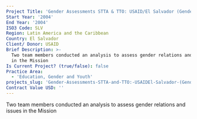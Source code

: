 ```yaml
---
Project Title: 'Gender Assessments STTA & TTO: USAID/El Salvador (Gender Assessment) (TDY 19)'
Start Year: '2004'
End Year: '2004'
ISO3 Code: SLV
Region: Latin America and the Caribbean
Country: El Salvador
Client/ Donor: USAID
Brief Description: >-
  Two team members conducted an analysis to assess gender relations and issues
  in the Mission
Is Current Project? (true/false): false
Practice Area:
  - 'Education, Gender and Youth'
projects_slug: 'Gender-Assessments-STTA-and-TTO:-USAIDEl-Salvador-(Gender-Assessment)-(TDY-19)'
Contract Value USD: ''
---
```

Two team members conducted an analysis to assess gender relations and issues in the Mission